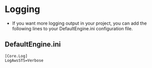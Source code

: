 # Logging

- If you want more logging output in your project, you can add the following lines to your DefaultEngine.ini configuration file.

## DefaultEngine.ini
```
[Core.Log]
LogAwsSTS=Verbose
```